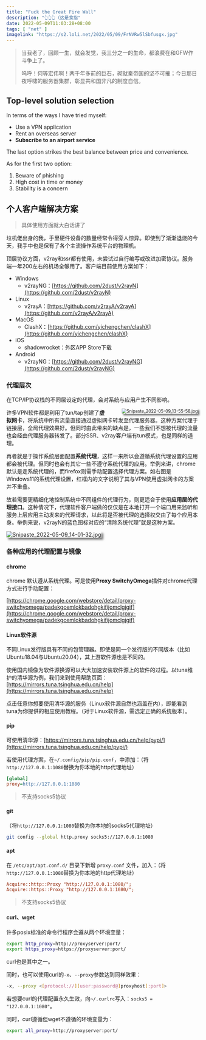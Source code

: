 ```yaml
---
title: "Fuck the Great Fire Wall"
description: "👆👆👆（这是食指"
date: 2022-05-09T11:03:28+08:00
tags: [ "net" ]
imagelink: "https://s2.loli.net/2022/05/09/FrNVRw5lSbfusgx.jpg"
---
```






> 当我老了，回顾一生，就会发觉，我三分之一的生命，都浪费在和GFW作斗争上了。
>
> 呜呼！何等宏伟啊！两千年多前的巨石，砌就秦帝国的坚不可摧；今日那日夜呼啸的服务器集群，彰显共和国非凡的制度自信。



## Top-level solution selection

In terms of the ways I have tried myself:

- Use a VPN application
- Rent an overseas server
- **Subscribe to an airport service**

The last option strikes the best balance between price and convenience.

As for the first two option:

1. Beware of phishing
2. High cost in time or money
3. Stability is a concern



## 个人客户端解决方案

> 具体使用方面就大白话讲了

垃机佬出身的我，手里硬件设备的数量经常令得旁人惊异。即使到了渐渐退烧的今天，我手中也是保有了各个主流操作系统平台的物理机。

顶层协议方面，v2ray和ssr都有使用，未尝试过自行编写或改进加密协议。服务端一年200左右的机场全够用了。客户端目前使用方案如下：

- Windows
  - v2rayNG：[https://github.com/2dust/v2rayN](https://github.com/2dust/v2rayN)
- Linux
  - v2rayA：[https://github.com/v2rayA/v2rayA](https://github.com/v2rayA/v2rayA)
- MacOS
  - ClashX：[https://github.com/yichengchen/clashX](https://github.com/yichengchen/clashX)
- iOS
  - shadowrocket：外区APP Store下载
- Android
  - v2rayNG：[https://github.com/2dust/v2rayNG](https://github.com/2dust/v2rayNG)

### 代理层次

<style>img{
    box-shadow: 5px 5px 5px rgba(0,0,0,.5);
    -moz-box-shadow: 5px 5px 5px rgba(0,0,0,.5);
    -webkit-box-shadow: 5px 5px 5px rgba(0,0,0,.5);
}</style>

在TCP/IP协议栈的不同层设定的代理，会对系统与应用产生不同影响。

<img src="https://s2.loli.net/2022/05/09/v8gZmb1xjBEO9KC.jpg" alt="Snipaste_2022-05-09_13-55-58.jpg " style="zoom:80%;float:right;margin-left:50px" />



许多VPN软件都是利用了tun/tap创建了**虚拟网卡**，将系统中所有流量直接通过虚拟网卡转发至代理服务器。这种方案代理于链接层，全局代理效果好。但同时由此带来的缺点是，一些我们不想被代理的流量也会经由代理服务器转发了。部分SSR、v2ray客户端有tun模式，也是同样的道理。

再者就是于操作系统层面配置**系统代理**，这样一来所以会遵循系统代理设置的应用都会被代理。但同时也会有其它一些不遵守系统代理的应用。举例来讲，chrome默认是走系统代理的，而firefox则需手动配置选择代理方案。如右图是Windows11的系统代理设置，红框内的文字说明了其与VPN使用虚拟网卡的方案并不重叠。

故若需要更精细化地控制系统中不同组件的代理行为，则更适合于使用**应用层的代理接口**。这种情况下，代理软件客户端做的仅仅是在本地打开一个端口用来监听和服务上层应用主动发来的代理请求，以此将是否被代理的选择权交由了每个应用本身。举例来说，v2rayN的蓝色图标对应的“清除系统代理”就是这种方案。

![Snipaste_2022-05-09_14-01-32.jpg](https://s2.loli.net/2022/05/09/HzWigwtaf5L26Sd.jpg)

### 各种应用的代理配置与镜像

#### chrome

chrome 默认遵从系统代理。可是使用**Proxy SwitchyOmega**插件对chrome代理方式进行手动配置：

[https://chrome.google.com/webstore/detail/proxy-switchyomega/padekgcemlokbadohgkifijomclgjgif](https://chrome.google.com/webstore/detail/proxy-switchyomega/padekgcemlokbadohgkifijomclgjgif)

#### Linux软件源

不同Linux发行版具有不同的包管理器。即使是同一个发行版的不同版本（比如Ubuntu18.04与Ubuntu20.04），其上游软件源也是不同的。

使用国内镜像为软件源换源可以大大加速安装软件源上的软件的过程。以tuna维护的清华源为例，我们来到使用帮助页面：[https://mirrors.tuna.tsinghua.edu.cn/help](https://mirrors.tuna.tsinghua.edu.cn/help)

点击任意你想要使用清华源的服务（Linux软件源自然也涵盖在内），即能看到tuna为你提供的相应使用教程。（对于Linux软件源，需选定正确的系统版本）。

#### pip

可使用清华源：[https://mirrors.tuna.tsinghua.edu.cn/help/pypi/](https://mirrors.tuna.tsinghua.edu.cn/help/pypi/)

若使用代理方案，在`~/.config/pip/pip.conf`，中添加：（将`http://127.0.0.1:1080`替换为你本地的http代理地址）

```ini
[global]
proxy=http://127.0.0.1:1080
```

> 不支持socks5协议

#### git

（将`http://127.0.0.1:1080`替换为你本地的socks5代理地址）

```sh
git config --global http.proxy socks5://127.0.0.1:1080
```

#### apt

在 `/etc/apt/apt.conf.d/` 目录下新增 `proxy.conf` 文件，加入：（将`http://127.0.0.1:1080`替换为你本地的http代理地址）

```ini
Acquire::http::Proxy "http://127.0.0.1:1080/";
Acquire::https::Proxy "http://127.0.0.1:1080/";
```

> 不支持socks5协议

#### curl、wget

许多posix标准的命令行程序会遵从两个环境变量：

```sh
export http_proxy=http://proxyserver:port/
export https_proxy=https://proxyserver:port/
```

curl也是其中之一。

同时，也可以使用curl的`-x`、`--proxy`参数达到同样效果：

```sh
-x, --proxy <[protocol://][user:password@]proxyhost[:port]>
```

若想要curl的代理配置永久生效，向`~/.curlrc`写入：`socks5 = "127.0.0.1:1080"`。

同时，curl遵循但wget不遵循的环境变量为：

```sh
export all_proxy=http://proxyserver:port/
```

